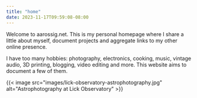 ```yaml
---
title: "home"
date: 2023-11-17T09:59:08-08:00
---
```


Welcome to aarossig.net. This is my personal homepage where I share a little
about myself, document projects and aggregate links to my other online presence.

I have too many hobbies: photography, electronics, cooking, music, vintage audio,
3D printing, blogging, video editing and more. This website aims to document a
few of them.

{{< image src="images/lick-observatory-astrophotography.jpg"
    alt="Astrophotography at Lick Observatory" >}}
